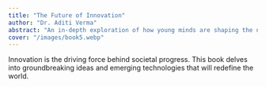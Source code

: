 ```yaml
---
title: "The Future of Innovation"
author: "Dr. Aditi Verma"
abstract: "An in-depth exploration of how young minds are shaping the next wave of technological and social advancements."
cover: "/images/book5.webp"
---
```


Innovation is the driving force behind societal progress. This book delves into groundbreaking ideas and emerging technologies that will redefine the world.
